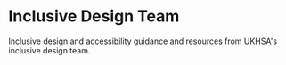 # Inclusive Design Team

Inclusive design and accessibility guidance and resources from UKHSA's inclusive design team.
